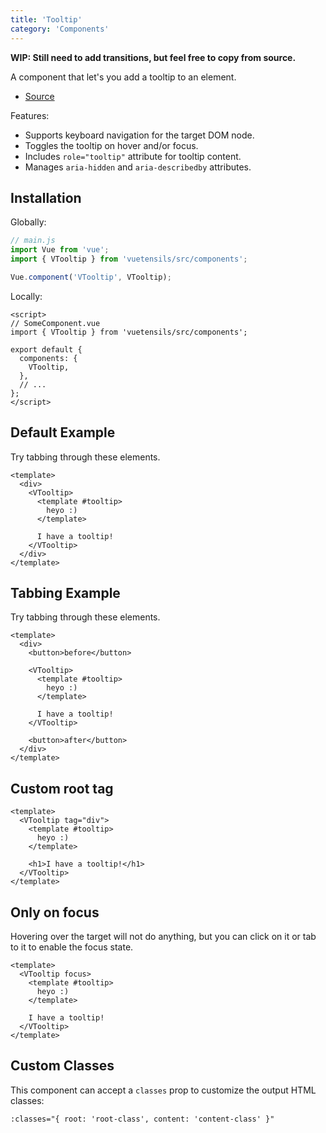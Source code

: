 ```yaml
---
title: 'Tooltip'
category: 'Components'
---
```


**WIP: Still need to add transitions, but feel free to copy from source.**

A component that let's you add a tooltip to an element.

- [Source](https://github.com/AustinGil/vuetensils/blob/master/src/components/VTooltip/VTooltip.vue)

Features:
- Supports keyboard navigation for the target DOM node.
- Toggles the tooltip on hover and/or focus.
- Includes `role="tooltip"` attribute for tooltip content.
- Manages `aria-hidden` and `aria-describedby` attributes.

## Installation

Globally:

```js
// main.js
import Vue from 'vue';
import { VTooltip } from 'vuetensils/src/components';

Vue.component('VTooltip', VTooltip);
```

Locally:

```vue
<script>
// SomeComponent.vue
import { VTooltip } from 'vuetensils/src/components';

export default {
  components: {
    VTooltip,
  },
  // ...
};
</script>
```

## Default Example

Try tabbing through these elements.

```vue live
<template>
  <div>
    <VTooltip>
      <template #tooltip>
        heyo :)
      </template>

      I have a tooltip!
    </VTooltip>
  </div>
</template>
```

## Tabbing Example

Try tabbing through these elements.

```vue live
<template>
  <div>
    <button>before</button>

    <VTooltip>
      <template #tooltip>
        heyo :)
      </template>

      I have a tooltip!
    </VTooltip>

    <button>after</button>
  </div>
</template>
```

## Custom root tag

```vue live
<template>
  <VTooltip tag="div">
    <template #tooltip>
      heyo :)
    </template>

    <h1>I have a tooltip!</h1>
  </VTooltip>
</template>
```

## Only on focus

Hovering over the target will not do anything, but you can click on it or tab to it to enable the focus state.

```vue live
<template>
  <VTooltip focus>
    <template #tooltip>
      heyo :)
    </template>

    I have a tooltip!
  </VTooltip>
</template>
```


## Custom Classes

This component can accept a `classes` prop to customize the output HTML classes:

```
:classes="{ root: 'root-class', content: 'content-class' }"
```
